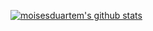 [![moisesduartem's github stats](https://github-readme-stats.vercel.app/api?username=moisesduartem&theme=vue-dark&show_icons=true)](https://github.com/anuraghazra/github-readme-stats)
